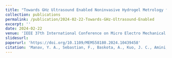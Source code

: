 ```yaml
---
title: "Towards GHz Ultrasound Enabled Noninvasive Hydrogel Metrology for Mechanobiology"
collection: publications
permalink: /publication/2024-02-22-Towards-GHz-Ultrasound-Enabled
excerpt: ''
date: 2024-02-22
venue: 'IEEE 37th International Conference on Micro Electro Mechanical Systems (MEMS)'
slidesurl: 
paperurl: 'https://doi.org/10.1109/MEMS58180.2024.10439458'
citation: 'Manav, Y. A., Sebastian, F., Baskota, A., Kuo, J. C., Amini, R., Lal, A., & Davaji, B. (2024). Towards GHz Ultrasound Enabled Noninvasive Hydrogel Metrology for Mechanobiology. 2024 IEEE 37th International Conference on Micro Electro Mechanical Systems (MEMS). doi:10.1109/mems58180.2024.10439458  '
---
```

